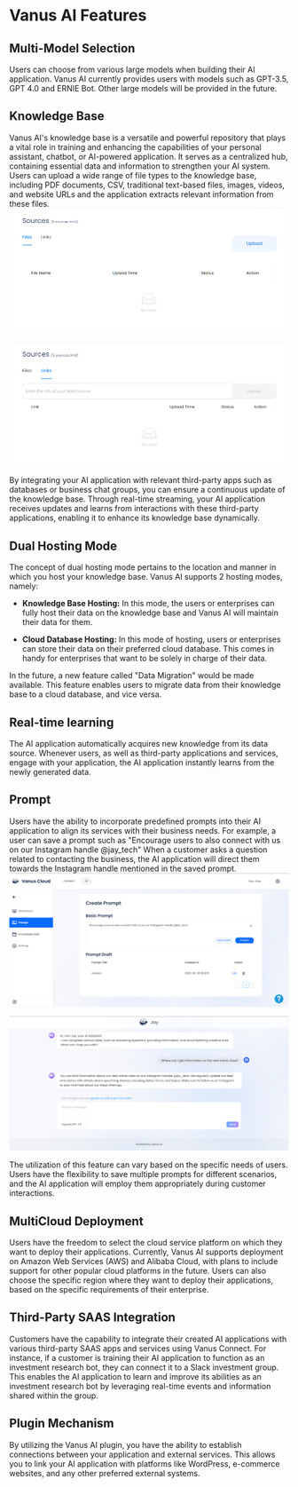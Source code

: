 # Vanus AI Features

## Multi-Model Selection

Users can choose from various large models when building their AI application. Vanus AI currently provides users with models such as GPT-3.5, GPT 4.0 and ERNIE Bot. Other large models will be provided in the future.

## Knowledge Base

Vanus AI's knowledge base is a versatile and powerful repository that plays a vital role in training and enhancing the capabilities of your personal assistant, chatbot, or AI-powered application. It serves as a centralized hub, containing essential data and information to strengthen your AI system. 
Users can upload a wide range of file types to the knowledge base, including PDF documents, CSV, traditional text-based files, images, videos, and website URLs and the application extracts relevant information from these files.
![](../../static/img/upload-files.png) 

![](../../static/img/enter-url.png) 

By integrating your AI application with relevant third-party apps such as databases or business chat groups, you can ensure a continuous update of the knowledge base. Through real-time streaming, your AI application receives updates and learns from interactions with these third-party applications, enabling it to enhance its knowledge base dynamically.

## Dual Hosting Mode

The concept of dual hosting mode pertains to the location and manner in which you host your knowledge base. Vanus AI supports 2 hosting modes, namely:

- **Knowledge Base Hosting:** In this mode, the users or enterprises can fully host their data on the knowledge base and Vanus AI will maintain their data for them.

- **Cloud Database Hosting:** In this mode of hosting, users or enterprises can store their data on their preferred cloud database. This comes in handy for enterprises that want to be solely in charge of their data.

In the future, a new feature called "Data Migration" would be made available. This feature enables users to migrate data from their knowledge base to a cloud database, and vice versa.

## Real-time learning

The AI application automatically acquires new knowledge from its data source. Whenever users, as well as third-party applications and services, engage with your application, the AI application instantly learns from the newly generated data.

## Prompt

Users have the ability to incorporate predefined prompts into their AI application to align its services with their business needs. For example, a user can save a prompt such as "Encourage users to also connect with us on our Instagram handle @jay_tech" When a customer asks a question related to contacting the business, the AI application will direct them towards the Instagram handle mentioned in the saved prompt.
![](../../static/img/jay_tech_prompt.png)

![](../../static/img/jay_tech_prompt_reply.png)

The utilization of this feature can vary based on the specific needs of users. Users have the flexibility to save multiple prompts for different scenarios, and the AI application will employ them appropriately during customer interactions.

## MultiCloud Deployment

Users have the freedom to select the cloud service platform on which they want to deploy their applications. Currently, Vanus AI supports deployment on Amazon Web Services (AWS) and Alibaba Cloud, with plans to include support for other popular cloud platforms in the future. Users can also choose the specific region where they want to deploy their applications, based on the specific requirements of their enterprise.

## Third-Party SAAS Integration

Customers have the capability to integrate their created AI applications with various third-party SAAS apps and services using Vanus Connect. For instance, if a customer is training their AI application to function as an investment research bot, they can connect it to a Slack investment group. This enables the AI application to learn and improve its abilities as an investment research bot by leveraging real-time events and information shared within the group.

## Plugin Mechanism

By utilizing the Vanus AI plugin, you have the ability to establish connections between your application and external services. This allows you to link your AI application with platforms like WordPress, e-commerce websites, and any other preferred external systems.

